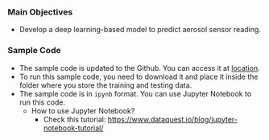 ### Main Objectives
* Develop a deep learning-based model to predict aerosol sensor reading.

### Sample Code 
* The sample code is updated to the Github. You can access it at [location](./Code/Sample%20Code/24_aerosol.ipynb).
* To run this sample code, you need to download it and place it inside the folder where you store the training and testing data. 
* The sample code is in ``ipynb`` format. You can use Jupyter Notebook to run this code. 
  * How to use Jupyter Notebook? 
    * Check this tutorial: https://www.dataquest.io/blog/jupyter-notebook-tutorial/

